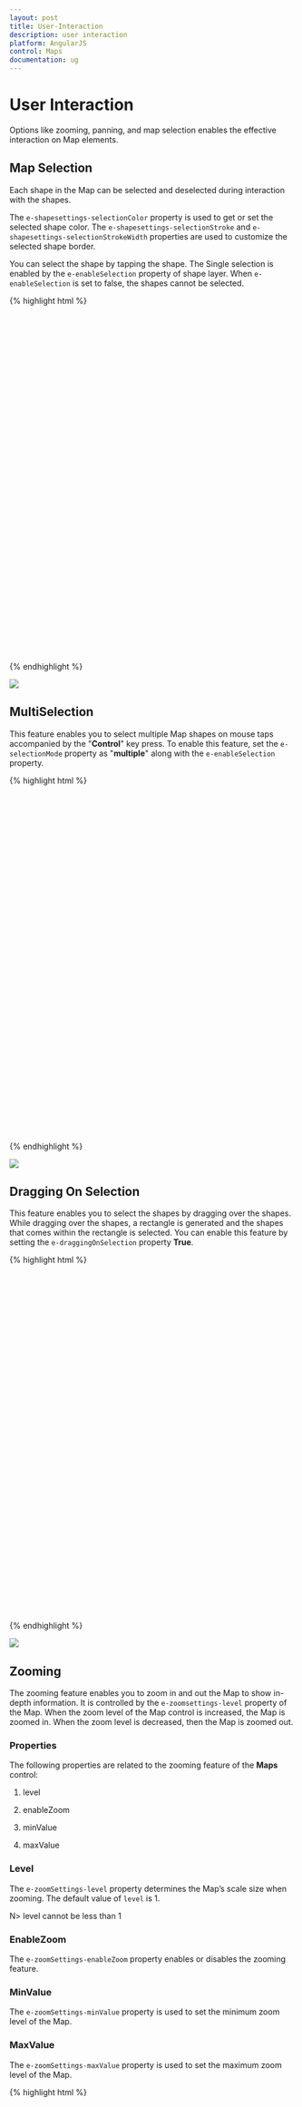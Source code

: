 ```yaml
---
layout: post
title: User-Interaction
description: user interaction
platform: AngularJS
control: Maps
documentation: ug
---
```


# User Interaction

Options like zooming, panning, and map selection enables the effective interaction on Map elements.

## Map Selection

Each shape in the Map can be selected and deselected during interaction with the shapes. 

The `e-shapesettings-selectionColor` property is used to get or set the selected shape color. The `e-shapesettings-selectionStroke` and `e-shapesettings-selectionStrokeWidth` properties are used to customize the selected shape border.

You can select the shape by tapping the shape. The Single selection is enabled by the `e-enableSelection` property of shape layer. When `e-enableSelection` is set to false, the shapes cannot be selected. 

{% highlight html %}

<html xmlns="http://www.w3.org/1999/xhtml" lang="en" ng-app="MapsApp">
    <head>
        <title>Essential Studio for AngularJS: Maps</title>
        <!--CSS and Script file References -->
    </head>
    <body ng-controller="MapsCtrl">
      <div id="mapContainer" style="width: 900px; height: 600px;" ej-map>
        <e-layers>
            <e-layer e-shapedata=usMap e-enableselection="true" e-shapesettings-fill="#9CBF4E" 
            e-shapesettings-strokeThickness="0.5" e-shapesettings-stroke="white"
            e-shapesettings-selectionStrokeWidth="2" e-shapesettings-selectionStroke="white"
            e-shapesettings-selectionColor="#BC5353"></e-layer>
        </e-layers>
    </div>
    <script>
        angular.module('MapsApp', ['ejangular'])
        .controller('MapsCtrl', function ($scope) {
                        });
    </script>
    </body>
</html>

{% endhighlight %}

![](User-Interaction_images/User-Interaction_img1.png)


## MultiSelection


This feature enables you to select multiple Map shapes on mouse taps accompanied by the "**Control**" key press. To enable this feature, set the `e-selectionMode` property as "**multiple**" along with the `e-enableSelection` property.

{% highlight html %}

   <html xmlns="http://www.w3.org/1999/xhtml" lang="en" ng-app="MapsApp">
    <head>
        <title>Essential Studio for AngularJS: Maps</title>
        <!--CSS and Script file References -->
    </head>
    <body ng-controller="MapsCtrl">
      <div id="mapContainer" style="width: 900px; height: 600px;" ej-map>
        <e-layers>
            <e-layer e-shapedata=usMap e-enableselection="true" e-selectionmode="multiple"></e-layer>
        </e-layers>
    </div>
    <script>
        angular.module('MapsApp', ['ejangular'])
        .controller('MapsCtrl', function ($scope) {
                        });
    </script>
    </body>
</html>   


{% endhighlight %}

![](User-Interaction_images/User-Interaction_img5.png)


## Dragging On Selection

This feature enables you to select the shapes by dragging over the shapes. While dragging over the shapes, a rectangle is generated and the shapes that comes within the rectangle is selected.
You can enable this feature by setting the `e-draggingOnSelection` property  **True**.

{% highlight html %}

 <html xmlns="http://www.w3.org/1999/xhtml" lang="en" ng-app="MapsApp">
    <head>
        <title>Essential Studio for AngularJS: Maps</title>
        <!--CSS and Script file References -->
    </head>
    <body ng-controller="MapsCtrl">
      <div id="mapContainer" style="width: 900px; height: 600px;" ej-map>
        <e-layers>
            <e-layer e-draggingonselection="true"></e-layer>
        </e-layers>
    </div>
    <script>
        angular.module('MapsApp', ['ejangular'])
        .controller('MapsCtrl', function ($scope) {
                        });
    </script>
    </body>
</html>   

     

{% endhighlight %}


![](User-Interaction_images/User-Interaction_img1.png)


## Zooming

The zooming feature enables you to zoom in and out the Map to show in-depth information. It is controlled by the `e-zoomsettings-level` property of the Map. When the zoom level of the Map control is increased, the Map is zoomed in. When the zoom level is decreased, then the Map is zoomed out.

### Properties

The following properties are related to the zooming feature of the **Maps** control:

1. level

2. enableZoom

3. minValue

4. maxValue

### Level

The `e-zoomSettings-level` property determines the Map’s scale size when zooming. The default value of `level` is 1. 

N> level cannot be less than 1

### EnableZoom

The `e-zoomSettings-enableZoom` property enables or disables the zooming feature. 

### MinValue

The `e-zoomSettings-minValue` property is used to set the minimum zoom level of the Map. 

### MaxValue

The `e-zoomSettings-maxValue` property is used to set the maximum zoom level of the Map.

{% highlight html %}

 <html xmlns="http://www.w3.org/1999/xhtml" lang="en" ng-app="MapsApp">
    <head>
        <title>Essential Studio for AngularJS: Maps</title>
        <!--CSS and Script file References -->
    </head>
    <body ng-controller="MapsCtrl">
      <div id="mapContainer" style="width: 900px; height: 600px;" ej-map e-zoomsettings-enablezoom="true" 
      e-zoomsettings-minValue="1" e-zoomsettings-maxValue="20" e-zoomsettings-level="1">
        <e-layers>
            <e-layer e-shapedata=usMap ></e-layer>
        </e-layers>
    </div>
    <script>
        angular.module('MapsApp', ['ejangular'])
        .controller('MapsCtrl', function ($scope) {
                        });
    </script>
    </body>
</html>   



{% endhighlight %}

### Factor

Specifies the zoom factor for map zoom value, you can use `factor` property.

{% highlight html %}

 <html xmlns="http://www.w3.org/1999/xhtml" lang="en" ng-app="MapsApp">
    <head>
        <title>Essential Studio for AngularJS: Maps</title>
        <!--CSS and Script file References -->
    </head>
    <body ng-controller="MapsCtrl">
      <div id="mapContainer" style="width: 900px; height: 600px;" ej-map e-zoomsettings-enablezoom="true" 
      e-zoomsettings-minValue="1" e-zoomsettings-maxValue="20" e-zoomsettings-factor="1">
        <e-layers>
            <e-layer e-shapedata=usMap ></e-layer>
        </e-layers>
    </div>
    <script>
        angular.module('MapsApp', ['ejangular'])
        .controller('MapsCtrl', function ($scope) {
                        });
    </script>
    </body>
</html>   



{% endhighlight %}


### Additional Options to Zoom the Map

Maps can be zoomed by using the following options also,

* Zoom method.
* mouse scroll.
* mouse double tap.
* shape selection
* Position

### Zoom method

You can zoom the Maps by using `zoom` method. The `zoom` method contains parameter zoom value. The Map can be zoomed or scaled based on zoom value parameter.

{% highlight html %}
 
        $("#map").ejMap("zoom", 2);


{% endhighlight %}

### Mouse scroll

You can zoom the Map with mouse events by using mouse scroll. When the mouse is scrolled up, the Map is zoomed in and when the mouse is scrolled down, the Map is zoomed out.

### Mouse double tap

When the Map is double-tapped by using mouse, the zoom in operation is performed. 

![](User-Interaction_images/User-Interaction_img2.png)

### Shape Selection

Map shape is zoomed to the whole Map area on the shape selected. Animation can be applied for that zooming by using the `e-enableAnimation` property as true. 

You can enable this feature by setting `e-zoomSettings-enableZoomOnSelection` property value as ‘_True_’. 

When `e-zoomSettings-enableZoomOnSelection` property is set to true, then zooming by double click is muted.

{% highlight html %}

 <html xmlns="http://www.w3.org/1999/xhtml" lang="en" ng-app="MapsApp">
    <head>
        <title>Essential Studio for AngularJS: Maps</title>
        <!--CSS and Script file References -->
    </head>
    <body ng-controller="MapsCtrl">
      <div id="mapContainer" style="width: 900px; height: 600px;" ej-map 
      e-zoomsettings-enableZoomOnSelection="true">
        <e-layers>
            <e-layer e-shapedata=usMap ></e-layer>
        </e-layers>
    </div>
    <script>
        angular.module('MapsApp', ['ejangular'])
        .controller('MapsCtrl', function ($scope) {
                        });
    </script>
    </body>
</html> 
      

{% endhighlight %}

### Positioning

Depending on the latitude and longitude, you can zoom the Map to the exact position. All locations are considered as latitude and longitude values and the exact location is considered as Map coordinates.

The `navigateTo` is a method that allows you to zoom the Map control to the given location. This method contains three attributes as follows.

<table>
<tr>
<th>
Attribute</th><th>
Type</th><th>
Description</th></tr>
<tr>
<td>
Latitude</td><td>
Double</td><td>
Latitude point of the position </td></tr>
<tr>
<td>
Longitude</td><td>
Double</td><td>
Longitude point of the position</td></tr>
<tr>
<td>
level</td><td>
Double</td><td>
Zoom level of the map</td></tr>
</table>


{% highlight html %}

    <script type="text/html">
        function buttonClick() {
            $("#map").ejMap("navigateTo", 13, 80, 5);
        }
    </script> 

{% endhighlight %}

## Panning

The panning feature enables the Map navigation. The `e-enablepan` property is used to enable or disable the panning support.

{% highlight html %}

<html xmlns="http://www.w3.org/1999/xhtml" lang="en" ng-app="MapsApp">
    <head>
        <title>Essential Studio for AngularJS: Maps</title>
        <!--CSS and Script file References -->
    </head>
    <body ng-controller="MapsCtrl">
      <div id="mapContainer" style="width: 900px; height: 600px;" ej-map e-enablepan="true">
      </div>
    <script>
        angular.module('MapsApp', ['ejangular'])
        .controller('MapsCtrl', function ($scope) {
                        });
    </script>
    </body>
</html>

{% endhighlight %}

## Navigation Control

**Navigation** control is built-in with **Maps** control. With Navigation control, **Maps** can be panned in any direction and zoomed. It is possible to show or hide the NavigationControl by `e-enablenavigation` property.


![](User-Interaction_images/User-Interaction_img3.png)



{% highlight html %}

<html xmlns="http://www.w3.org/1999/xhtml" lang="en" ng-app="MapsApp">
    <head>
        <title>Essential Studio for AngularJS: Maps</title>
        <!--CSS and Script file References -->
    </head>
    <body ng-controller="MapsCtrl">
      <div id="mapContainer" style="width: 900px; height: 600px;" ej-map 
      e-navigationcontrol-enableNavigation="true">      
    </div>
    <script>
        angular.module('MapsApp', ['ejangular'])
        .controller('MapsCtrl', function ($scope) {
                        });
    </script>
    </body>
</html>

{% endhighlight %}

### Positions

The Navigation control can be positioned in two ways.

* Absolute Position
* Dock Position

#### Absolute Position

Based on the margin values of X and Y-axes, the navigation control can be positioned with the help of the **x** and **y** properties available in `e-navigationControl-absolutePosition`. For positioning the navigation control based on margins corresponding to a Map, `e-navigationControl-dockPosition` value is set as ‘_none_’.

#### Dock Position

The navigation control can be positioned in the following locations within the container.

* topLeft
* topCenter
* topRight
* centerLeft
* center
* centerRight
* bottomLeft
* bottomRight
* bottomCenter
* bottomRight
* none

You can set this option by using `e-navigationControl-dockPosition` 

{% highlight html %}

 <html xmlns="http://www.w3.org/1999/xhtml" lang="en" ng-app="MapsApp">
    <head>
        <title>Essential Studio for AngularJS: Maps</title>
        <!--CSS and Script file References -->
    </head>
    <body ng-controller="MapsCtrl">
      <div id="mapContainer" style="width: 900px; height: 600px;" ej-map 
      e-navigationcontrol-enableNavigation="true" e-navigationcontrol-orientation="vertical" 
      e-navigationcontrol-dockPosition="none" e-navigationcontrol-absolutePosition-x="5"
      e-navigationcontrol-absolutePosition-y="16">      
    </div>
    <script>
        angular.module('MapsApp', ['ejangular'])
        .controller('MapsCtrl', function ($scope) {
                        });
    </script>
    </body>
</html>
   	


{% endhighlight %}

#### Orientation

Set the `orientation` value for navigation control.

<table class="params">
	<thead>
		<tr>
			<th>Name </th>			
			<th>Description</th>
		</tr>
	</thead>
	<tbody>
		<tr>
			<td class="name">horizontal</td>			
			<td class="description">specifies the horizontal position</td>
		</tr>
		<tr>
			<td class="name">vertical</td>			
			<td class="description">specifies the vertical position</td>
		</tr>
	</tbody>
</table>


{% highlight html %}

<html xmlns="http://www.w3.org/1999/xhtml" lang="en" ng-app="MapsApp">
    <head>
        <title>Essential Studio for AngularJS: Maps</title>
        <!--CSS and Script file References -->
    </head>
    <body ng-controller="MapsCtrl">
      <div id="mapContainer" style="width: 900px; height: 600px;" ej-map 
      e-navigationcontrol-enableNavigation="true" e-navigationcontrol-orientation="vertical">      
    </div>
    <script>
        angular.module('MapsApp', ['ejangular'])
        .controller('MapsCtrl', function ($scope) {
                        });
    </script>
    </body>
</html>
   	
   
{% endhighlight %}

#### Content


Specifies the navigation control template for map, you can use `content` property.


{% highlight html %}
 
<html xmlns="http://www.w3.org/1999/xhtml" lang="en" ng-app="MapsApp">
    <head>
        <title>Essential Studio for AngularJS: Maps</title>
        <!--CSS and Script file References -->
    </head>
    <body ng-controller="MapsCtrl">
      <div id="mapContainer" style="width: 900px; height: 600px;" ej-map 
      e-navigationcontrol-enableNavigation="true" e-navigationcontrol-content="">      
    </div>
    <script>
        angular.module('MapsApp', ['ejangular'])
        .controller('MapsCtrl', function ($scope) {
                        });
    </script>
    </body>
</html>

{% endhighlight %}



### Animation

 **Animation** is enabled or disabled using `enable animation`property. 

{% highlight html %}

<html xmlns="http://www.w3.org/1999/xhtml" lang="en" ng-app="MapsApp">
    <head>
        <title>Essential Studio for AngularJS: Maps</title>
        <!--CSS and Script file References -->
    </head>
    <body ng-controller="MapsCtrl">
      <div id="mapContainer" style="width: 900px; height: 600px;" ej-map 
      e-enableanimation="true">      
    </div>
    <script>
        angular.module('MapsApp', ['ejangular'])
        .controller('MapsCtrl', function ($scope) {
                        });
    </script>
    </body>
</html>

{% endhighlight %}


#### Enable Layer Change Animation 

Enables or Disables the animation for layer change in map, you can use `enableLayerChangeAnimation` property and the default value is false.


{% highlight html %}
 
<html xmlns="http://www.w3.org/1999/xhtml" lang="en" ng-app="MapsApp">
    <head>
        <title>Essential Studio for AngularJS: Maps</title>
        <!--CSS and Script file References -->
    </head>
    <body ng-controller="MapsCtrl">
      <div id="mapContainer" style="width: 900px; height: 600px;" ej-map 
      e-enablelayerchangeanimation="">      
    </div>
    <script>
        angular.module('MapsApp', ['ejangular'])
        .controller('MapsCtrl', function ($scope) {
                        });
    </script>
    </body>
</html>    

{% endhighlight %}


### Responsiveness during browser resize

**Map** is made responsive when resizing the browser by using `isResponsive` property.

{% highlight javascript %}

<html xmlns="http://www.w3.org/1999/xhtml" lang="en" ng-app="MapsApp">
    <head>
        <title>Essential Studio for AngularJS: Maps</title>
        <!--CSS and Script file References -->
    </head>
    <body ng-controller="MapsCtrl">
      <div id="mapContainer" style="width: 900px; height: 600px;" ej-map 
      e-isResponsive="true">      
    </div>
    <script>
        angular.module('MapsApp', ['ejangular'])
        .controller('MapsCtrl', function ($scope) {
                        });
    </script>
    </body>
</html>    

{% endhighlight %}




